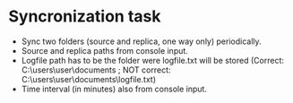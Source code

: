 # Syncronization task

- Sync two folders (source and replica, one way only) periodically.
- Source and replica paths from console input.
- Logfile path has to be the folder were logfile.txt will be stored (Correct: C:\users\user\documents ; NOT correct: C:\users\user\documents\logfile.txt)
- Time interval (in minutes) also from console input.
